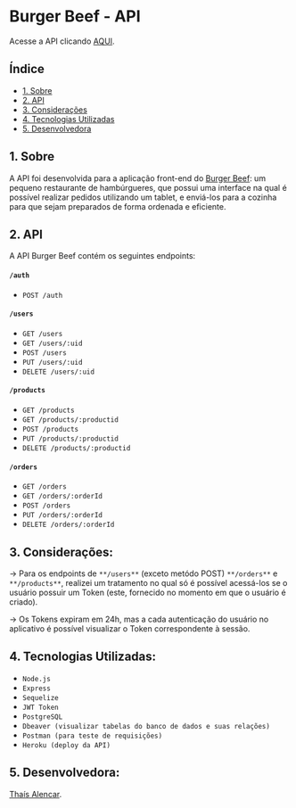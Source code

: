 # Burger Beef - API

Acesse a API clicando [AQUI](https://apiburgerbeef.herokuapp.com/).

## Índice

* [1. Sobre](#1-sobre)
* [2. API](#2-api)
* [3. Considerações](#3-consideracoes)
* [4. Tecnologias Utilizadas](#5-tecnologias-utilizadas)
* [5. Desenvolvedora](#5-desenvolvedora)


## 1. Sobre

A API foi desenvolvida para a aplicação front-end do [Burger Beef](https://burger-beef02.vercel.app/): um pequeno restaurante de hambúrgueres, que possui uma interface na qual é possível realizar pedidos utilizando um tablet, e enviá-los para a cozinha para que sejam preparados de forma ordenada e eficiente.

## 2. API

A API Burger Beef contém os seguintes endpoints:

####  `/auth`

* `POST /auth`

####  `/users`

* `GET /users`
* `GET /users/:uid`
* `POST /users`
* `PUT /users/:uid`
* `DELETE /users/:uid`

#### `/products`

* `GET /products`
* `GET /products/:productid`
* `POST /products`
* `PUT /products/:productid`
* `DELETE /products/:productid`

####  `/orders`

* `GET /orders`
* `GET /orders/:orderId`
* `POST /orders`
* `PUT /orders/:orderId`
* `DELETE /orders/:orderId`

## 3. Considerações:

-> Para os endpoints de `**/users**` (exceto metódo POST) `**/orders**` e `**/products**`, realizei um tratamento no qual só é possível acessá-los se o usuário possuir um Token (este, fornecido no momento em que o usuário é criado). 

-> Os Tokens expiram em 24h, mas a cada autenticação do usuário no aplicativo é possível visualizar o Token correspondente à sessão.

## 4. Tecnologias Utilizadas:

* `Node.js`
* `Express`
* `Sequelize`
* `JWT Token`
* `PostgreSQL`
* `Dbeaver (visualizar tabelas do banco de dados e suas relações)`
* `Postman (para teste de requisições)`
* `Heroku (deploy da API)`

## 5. Desenvolvedora:

 [Thaís Alencar](https://github.com/alencartha).




